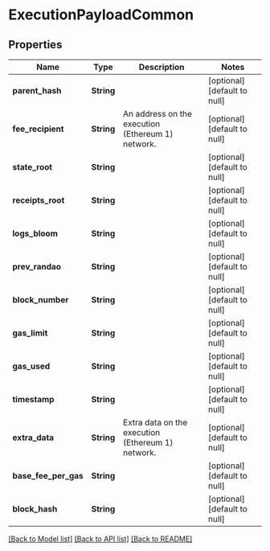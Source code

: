 # ExecutionPayloadCommon
## Properties

| Name | Type | Description | Notes |
|------------ | ------------- | ------------- | -------------|
| **parent\_hash** | **String** |  | [optional] [default to null] |
| **fee\_recipient** | **String** | An address on the execution (Ethereum 1) network. | [optional] [default to null] |
| **state\_root** | **String** |  | [optional] [default to null] |
| **receipts\_root** | **String** |  | [optional] [default to null] |
| **logs\_bloom** | **String** |  | [optional] [default to null] |
| **prev\_randao** | **String** |  | [optional] [default to null] |
| **block\_number** | **String** |  | [optional] [default to null] |
| **gas\_limit** | **String** |  | [optional] [default to null] |
| **gas\_used** | **String** |  | [optional] [default to null] |
| **timestamp** | **String** |  | [optional] [default to null] |
| **extra\_data** | **String** | Extra data on the execution (Ethereum 1) network. | [optional] [default to null] |
| **base\_fee\_per\_gas** | **String** |  | [optional] [default to null] |
| **block\_hash** | **String** |  | [optional] [default to null] |

[[Back to Model list]](../README.md#documentation-for-models) [[Back to API list]](../README.md#documentation-for-api-endpoints) [[Back to README]](../README.md)

